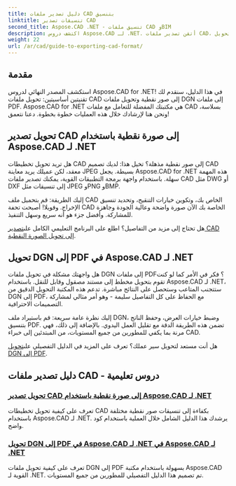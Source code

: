 ```yaml
---
title: دليل تصدير ملفات CAD بتنسيق
linktitle: تنسيقات تصدير CAD
second_title: Aspose.CAD .NET - تنسيق ملفات CAD وBIM
description: اكتشف دروس Aspose.CAD لـ .NET. أتقن تصدير ملفات CAD، وتحويل CAD إلى صور نقطية، وتحويل DGN إلى PDF بسهولة.
weight: 22
url: /ar/cad/guide-to-exporting-cad-format/
---
```

## مقدمة

استكشف المصدر النهائي لدروس Aspose.CAD for .NET! في هذا الدليل، سنقدم لك تقنيتين أساسيتين: تحويل ملفات CAD إلى صور نقطية وتحويل ملفات DGN إلى ملفات PDF. Aspose.CAD for .NET هي مكتبتك المفضلة للتعامل مع ملفات CAD بسلاسة، ونحن هنا لإرشادك خلال هذه العمليات خطوة بخطوة. دعنا نتعمق!

## تحويل تصدير CAD إلى صورة نقطية باستخدام Aspose.CAD لـ .NET  
هل تريد تحويل تخطيطات CAD إلى صور نقطية مذهلة؟ تخيل هذا: لديك تصميم CAD معقد، لكن عميلك يريد معاينة JPEG بسيطة. يجعل Aspose.CAD for .NET هذه المهمة سهلة. باستخدام واجهة برمجة التطبيقات القوية، يمكنك تصدير ملفات CAD مثل DWG أو DXF إلى تنسيقات مثل JPEG وPNG وBMP.  

إليك الطريقة: قم بتحميل ملف CAD الخاص بك، وتكوين خيارات التنقيح، وتحديد تنسيق الإخراج. وفويلا! أصبحت تحفة CAD الخاصة بك الآن صورة واضحة وعالية الجودة وجاهزة للمشاركة. وأفضل جزء هو أنه سريع وسهل التنفيذ.  

 هل تحتاج إلى مزيد من التفاصيل؟ اطلع على البرنامج التعليمي الكامل على[تصدير CAD إلى تحويل الصورة النقطية](./export-cad-to-raster-image-conversion/).  

## تحويل DGN إلى PDF في Aspose.CAD لـ .NET  
هل واجهتك مشكلة في تحويل ملفات DGN إلى ملفات PDF؟ فكر في الأمر كما لو كنت تقوم بتحويل مخطط إلى مستند مصقول وقابل للنقل. باستخدام Aspose.CAD لـ .NET، ستتجنب المتاعب وستحصل على النتائج مباشرة. تدعم هذه المكتبة التحويل الدقيق من DGN إلى PDF، مع الحفاظ على كل التفاصيل سليمة - وهو أمر مثالي لمشاركة التصميمات الاحترافية.  

إليك نظرة عامة سريعة: قم باستيراد ملف DGN، وضبط خيارات العرض، وحفظ الناتج بتنسيق PDF. تضمن هذه الطريقة الدقة مع تقليل العمل اليدوي. بالإضافة إلى ذلك، فهي مرنة بما يكفي للمطورين من جميع المستويات، من المبتدئين إلى خبراء CAD.  

هل أنت مستعد لتحويل سير عملك؟ تعرف على المزيد في الدليل التفصيلي على[تحويل DGN إلى PDF](./convert-dgn-to-pdf/).  

## دليل تصدير ملفات CAD - دروس تعليمية
### [تحويل تصدير CAD إلى صورة نقطية باستخدام Aspose.CAD لـ .NET](./export-cad-to-raster-image-conversion/)
تعرف على كيفية تحويل تخطيطات CAD بكفاءة إلى تنسيقات صور نقطية مختلفة باستخدام Aspose.CAD لـ .NET. يرشدك هذا الدليل الشامل خلال العملية باستخدام كود واضح.
### [تحويل DGN إلى PDF في Aspose.CAD لـ .NET في Aspose.CAD لـ .NET](./convert-dgn-to-pdf/)
تعرف على كيفية تحويل ملفات DGN إلى PDF بسهولة باستخدام مكتبة Aspose.CAD القوية لـ .NET. تم تصميم هذا الدليل التفصيلي للمطورين من جميع المستويات.